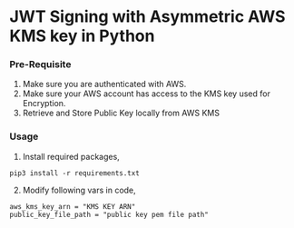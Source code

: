 # JWT Signing with Asymmetric AWS KMS key in Python

### Pre-Requisite

1. Make sure you are authenticated with AWS.
2. Make sure your AWS account has access to the KMS key used for Encryption.
3. Retrieve and Store Public Key locally from AWS KMS

### Usage

1. Install required packages,

```
pip3 install -r requirements.txt
```

2. Modify following vars in code,

```
aws_kms_key_arn = "KMS KEY ARN"
public_key_file_path = "public key pem file path"
```

